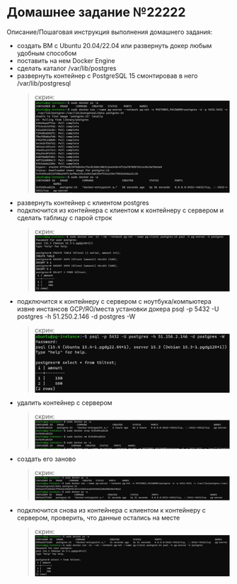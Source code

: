 # Домашнее задание №22222

Описание/Пошаговая инструкция выполнения домашнего задания:
* создать ВМ с Ubuntu 20.04/22.04 или развернуть докер любым удобным способом
* поставить на нем Docker Engine
* сделать каталог /var/lib/postgres
* развернуть контейнер с PostgreSQL 15 смонтировав в него /var/lib/postgresql
  > скрин: <img src="pic/4.JPG" align="center" />
* развернуть контейнер с клиентом postgres
* подключится из контейнера с клиентом к контейнеру с сервером и сделать
таблицу с парой строк
  > скрин: <img src="pic/61.JPG" align="center" />
* подключится к контейнеру с сервером с ноутбука/компьютера извне инстансов GCP/ЯО/места установки докера
psql -p 5432 -U postgres -h 51.250.2.146 -d postgres -W
  > скрин: <img src="pic/7.JPG" align="center" />
* удалить контейнер с сервером
  > скрин: <img src="pic/8.JPG" align="center" />
* создать его заново
  > скрин: <img src="pic/9.JPG" align="center" />
* подключится снова из контейнера с клиентом к контейнеру с сервером, проверить, что данные остались на месте
  > скрин: <img src="pic/10.JPG" align="center" />

